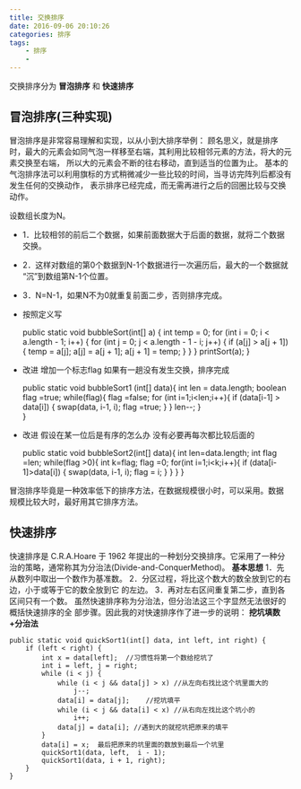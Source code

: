 ```yaml
---
title: 交换排序
date: 2016-09-06 20:10:26
categories: 排序
tags:
	- 排序
	- 
---
```


交换排序分为 **冒泡排序** 和 **快速排序**

## 冒泡排序(三种实现)

冒泡排序是非常容易理解和实现，以从小到大排序举例：
顾名思义，就是排序时，最大的元素会如同气泡一样移至右端，其利用比较相邻元素的方法，将大的元素交换至右端， 
所以大的元素会不断的往右移动，直到适当的位置为止。 
基本的气泡排序法可以利用旗标的方式稍微减少一些比较的时间，当寻访完阵列后都没有发生任何的交换动作， 
表示排序已经完成，而无需再进行之后的回圈比较与交换动作。

设数组长度为N。
* 1．比较相邻的前后二个数据，如果前面数据大于后面的数据，就将二个数据交换。
* 2．这样对数组的第0个数据到N-1个数据进行一次遍历后，最大的一个数据就
    “沉”到数组第N-1个位置。
* 3．N=N-1，如果N不为0就重复前面二步，否则排序完成。

* 按照定义写


	public static void bubbleSort(int[] a) {
		int temp = 0;
		for (int i = 0; i < a.length - 1; i++) {
			for (int j = 0; j < a.length - 1 - i; j++) {
				if (a[j] > a[j + 1]) {
					temp = a[j];
					a[j] = a[j + 1];
					a[j + 1] = temp;
				}
			}
		}
		printSort(a);
	}

* 改进  增加一个标志flag  如果有一趟没有发生交换，排序完成


	public static void bubbleSort1 (int[] data){
		int len = data.length;
		boolean flag =true;
		while(flag){
			flag =false;
			for (int i=1;i<len;i++){
				if (data[i-1] > data[i]) {
					swap(data, i-1, i);
					flag =true;
				}
			}
			len--;
		}	
	}
	
* 改进  假设在某一位后是有序的怎么办  没有必要再每次都比较后面的


	public static void bubbleSort2(int[] data){
		int len=data.length;
		int flag =len;
		while(flag >0){
			int k=flag;
			flag =0;
			for(int i=1;i<k;i++){
				if (data[i-1]>data[i]) {
					swap(data, i-1, i);
					flag = i;
				}
			}
		}
	}

冒泡排序毕竟是一种效率低下的排序方法，在数据规模很小时，可以采用。数据
规模比较大时，最好用其它排序方法。

## 快速排序

快速排序是 C.R.A.Hoare 于 1962 年提出的一种划分交换排序。它采用了一种分
治的策略，通常称其为分治法(Divide-and-ConquerMethod)。
**基本思想**
1．先从数列中取出一个数作为基准数。
2．分区过程，将比这个数大的数全放到它的右边，小于或等于它的数全放到它
的左边。
3．再对左右区间重复第二步，直到各区间只有一个数。
虽然快速排序称为分治法，但分治法这三个字显然无法很好的概括快速排序的全
部步骤。因此我的对快速排序作了进一步的说明： **挖坑填数+分治法**


	public static void quickSort1(int[] data, int left, int right) {
		if (left < right) {
			int x = data[left];  //习惯性将第一个数给挖坑了
			int i = left, j = right;   
			while (i < j) {
				while (i < j && data[j] > x) //从左向右找比这个坑里面大的
					j--;
				data[i] = data[j];    //挖坑填平
				while (i < j && data[i] < x) //从右向左找比这个坑小的
					i++;
				data[j] = data[i]; //遇到大的就挖坑把原来的填平
			}
			data[i] = x;  最后把原来的坑里面的数放到最后一个坑里
			quickSort1(data, left,  i - 1);
			quickSort1(data, i + 1, right);
		}
	}



